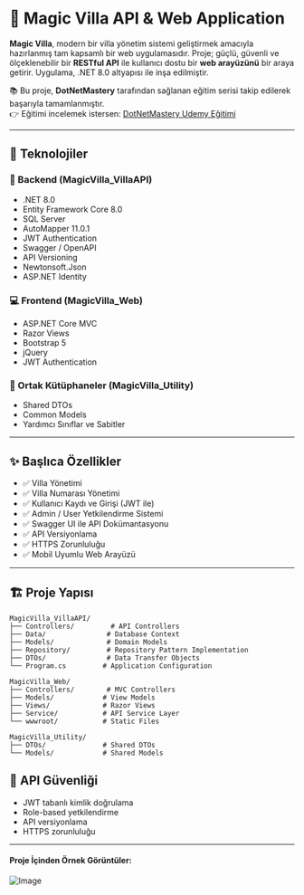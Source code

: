# 🏡 Magic Villa API & Web Application

**Magic Villa**, modern bir villa yönetim sistemi geliştirmek amacıyla hazırlanmış tam kapsamlı bir web uygulamasıdır. Proje; güçlü, güvenli ve ölçeklenebilir bir **RESTful API** ile kullanıcı dostu bir **web arayüzünü** bir araya getirir. Uygulama, .NET 8.0 altyapısı ile inşa edilmiştir.

📚 Bu proje, **DotNetMastery** tarafından sağlanan eğitim serisi takip edilerek başarıyla tamamlanmıştır.  
👉 Eğitimi incelemek istersen: [DotNetMastery Udemy Eğitimi](https://www.udemy.com/course/restful-api-with-asp-dot-net-core-web-api/learn/lecture/33346038?start=0#overview)

---

## 🚀 Teknolojiler

### 🔧 Backend (MagicVilla_VillaAPI)
- .NET 8.0  
- Entity Framework Core 8.0  
- SQL Server  
- AutoMapper 11.0.1  
- JWT Authentication  
- Swagger / OpenAPI  
- API Versioning  
- Newtonsoft.Json  
- ASP.NET Identity  

### 💻 Frontend (MagicVilla_Web)
- ASP.NET Core MVC  
- Razor Views  
- Bootstrap 5  
- jQuery  
- JWT Authentication  

### 🔁 Ortak Kütüphaneler (MagicVilla_Utility)
- Shared DTOs  
- Common Models  
- Yardımcı Sınıflar ve Sabitler  

---

## ✨ Başlıca Özellikler

- ✅ Villa Yönetimi  
- ✅ Villa Numarası Yönetimi  
- ✅ Kullanıcı Kaydı ve Girişi (JWT ile)  
- ✅ Admin / User Yetkilendirme Sistemi  
- ✅ Swagger UI ile API Dokümantasyonu  
- ✅ API Versiyonlama  
- ✅ HTTPS Zorunluluğu  
- ✅ Mobil Uyumlu Web Arayüzü  

---

## 🏗️ Proje Yapısı

```
MagicVilla_VillaAPI/
├── Controllers/         # API Controllers
├── Data/               # Database Context
├── Models/             # Domain Models
├── Repository/         # Repository Pattern Implementation
├── DTOs/               # Data Transfer Objects
└── Program.cs         # Application Configuration

MagicVilla_Web/
├── Controllers/        # MVC Controllers
├── Models/            # View Models
├── Views/             # Razor Views
├── Service/           # API Service Layer
└── wwwroot/           # Static Files

MagicVilla_Utility/
├── DTOs/              # Shared DTOs
└── Models/            # Shared Models
```

## 🔐 API Güvenliği

- JWT tabanlı kimlik doğrulama
- Role-based yetkilendirme
- API versiyonlama
- HTTPS zorunluluğu
  


---
#### Proje İçinden Örnek Görüntüler:

![Image](https://github.com/user-attachments/assets/ebb57cf0-c738-4c9e-be5d-6ac91541bbf0)
